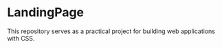 # LandingPage
This repository serves as a practical project for building web applications with CSS.
